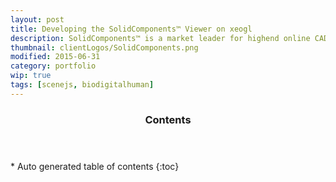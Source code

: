 ```yaml
---
layout: post
title: Developing the SolidComponents™ Viewer on xeogl
description: SolidComponents™ is a market leader for highend online CAD support and supports millions of users on an international basis. TODO.
thumbnail: clientLogos/SolidComponents.png
modified: 2015-06-31
category: portfolio
wip: true
tags: [scenejs, biodigitalhuman]
---
```


<section id="table-of-contents" class="toc">
  <header>
    <h3>Contents</h3>
  </header>
<div id="drawer" markdown="1">
*  Auto generated table of contents
{:toc}
</div>
</section><!-- /#table-of-contents -->


